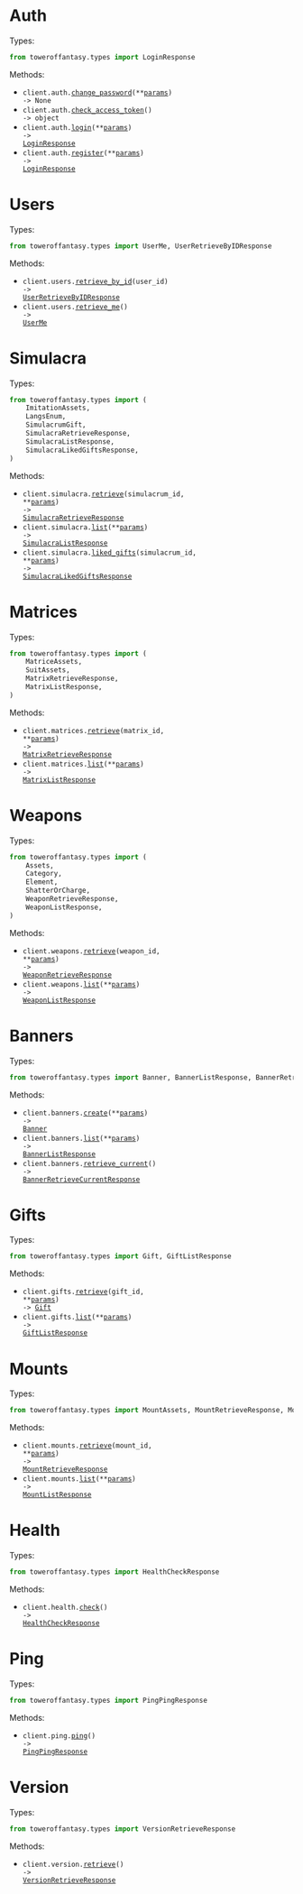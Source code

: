# Auth

Types:

```python
from toweroffantasy.types import LoginResponse
```

Methods:

- <code title="patch /auth/change-password">client.auth.<a href="./src/toweroffantasy/resources/auth.py">change_password</a>(\*\*<a href="src/toweroffantasy/types/auth_change_password_params.py">params</a>) -> None</code>
- <code title="get /auth/check">client.auth.<a href="./src/toweroffantasy/resources/auth.py">check_access_token</a>() -> object</code>
- <code title="post /auth/login">client.auth.<a href="./src/toweroffantasy/resources/auth.py">login</a>(\*\*<a href="src/toweroffantasy/types/auth_login_params.py">params</a>) -> <a href="./src/toweroffantasy/types/login_response.py">LoginResponse</a></code>
- <code title="post /auth/register">client.auth.<a href="./src/toweroffantasy/resources/auth.py">register</a>(\*\*<a href="src/toweroffantasy/types/auth_register_params.py">params</a>) -> <a href="./src/toweroffantasy/types/login_response.py">LoginResponse</a></code>

# Users

Types:

```python
from toweroffantasy.types import UserMe, UserRetrieveByIDResponse
```

Methods:

- <code title="get /users/{user_id}">client.users.<a href="./src/toweroffantasy/resources/users.py">retrieve_by_id</a>(user_id) -> <a href="./src/toweroffantasy/types/user_retrieve_by_id_response.py">UserRetrieveByIDResponse</a></code>
- <code title="get /users/@me">client.users.<a href="./src/toweroffantasy/resources/users.py">retrieve_me</a>() -> <a href="./src/toweroffantasy/types/user_me.py">UserMe</a></code>

# Simulacra

Types:

```python
from toweroffantasy.types import (
    ImitationAssets,
    LangsEnum,
    SimulacrumGift,
    SimulacraRetrieveResponse,
    SimulacraListResponse,
    SimulacraLikedGiftsResponse,
)
```

Methods:

- <code title="get /simulacra/{simulacrum_id}">client.simulacra.<a href="./src/toweroffantasy/resources/simulacra.py">retrieve</a>(simulacrum_id, \*\*<a href="src/toweroffantasy/types/simulacra_retrieve_params.py">params</a>) -> <a href="./src/toweroffantasy/types/simulacra_retrieve_response.py">SimulacraRetrieveResponse</a></code>
- <code title="get /simulacra">client.simulacra.<a href="./src/toweroffantasy/resources/simulacra.py">list</a>(\*\*<a href="src/toweroffantasy/types/simulacra_list_params.py">params</a>) -> <a href="./src/toweroffantasy/types/simulacra_list_response.py">SimulacraListResponse</a></code>
- <code title="get /simulacra/{simulacrum_id}/gifts">client.simulacra.<a href="./src/toweroffantasy/resources/simulacra.py">liked_gifts</a>(simulacrum_id, \*\*<a href="src/toweroffantasy/types/simulacra_liked_gifts_params.py">params</a>) -> <a href="./src/toweroffantasy/types/simulacra_liked_gifts_response.py">SimulacraLikedGiftsResponse</a></code>

# Matrices

Types:

```python
from toweroffantasy.types import (
    MatriceAssets,
    SuitAssets,
    MatrixRetrieveResponse,
    MatrixListResponse,
)
```

Methods:

- <code title="get /matrices/{matrix_id}">client.matrices.<a href="./src/toweroffantasy/resources/matrices.py">retrieve</a>(matrix_id, \*\*<a href="src/toweroffantasy/types/matrix_retrieve_params.py">params</a>) -> <a href="./src/toweroffantasy/types/matrix_retrieve_response.py">MatrixRetrieveResponse</a></code>
- <code title="get /matrices">client.matrices.<a href="./src/toweroffantasy/resources/matrices.py">list</a>(\*\*<a href="src/toweroffantasy/types/matrix_list_params.py">params</a>) -> <a href="./src/toweroffantasy/types/matrix_list_response.py">MatrixListResponse</a></code>

# Weapons

Types:

```python
from toweroffantasy.types import (
    Assets,
    Category,
    Element,
    ShatterOrCharge,
    WeaponRetrieveResponse,
    WeaponListResponse,
)
```

Methods:

- <code title="get /weapons/{weapon_id}">client.weapons.<a href="./src/toweroffantasy/resources/weapons.py">retrieve</a>(weapon_id, \*\*<a href="src/toweroffantasy/types/weapon_retrieve_params.py">params</a>) -> <a href="./src/toweroffantasy/types/weapon_retrieve_response.py">WeaponRetrieveResponse</a></code>
- <code title="get /weapons">client.weapons.<a href="./src/toweroffantasy/resources/weapons.py">list</a>(\*\*<a href="src/toweroffantasy/types/weapon_list_params.py">params</a>) -> <a href="./src/toweroffantasy/types/weapon_list_response.py">WeaponListResponse</a></code>

# Banners

Types:

```python
from toweroffantasy.types import Banner, BannerListResponse, BannerRetrieveCurrentResponse
```

Methods:

- <code title="post /banners">client.banners.<a href="./src/toweroffantasy/resources/banners.py">create</a>(\*\*<a href="src/toweroffantasy/types/banner_create_params.py">params</a>) -> <a href="./src/toweroffantasy/types/banner.py">Banner</a></code>
- <code title="get /banners">client.banners.<a href="./src/toweroffantasy/resources/banners.py">list</a>(\*\*<a href="src/toweroffantasy/types/banner_list_params.py">params</a>) -> <a href="./src/toweroffantasy/types/banner_list_response.py">BannerListResponse</a></code>
- <code title="get /banners/current">client.banners.<a href="./src/toweroffantasy/resources/banners.py">retrieve_current</a>() -> <a href="./src/toweroffantasy/types/banner_retrieve_current_response.py">BannerRetrieveCurrentResponse</a></code>

# Gifts

Types:

```python
from toweroffantasy.types import Gift, GiftListResponse
```

Methods:

- <code title="get /gifts/{gift_id}">client.gifts.<a href="./src/toweroffantasy/resources/gifts.py">retrieve</a>(gift_id, \*\*<a href="src/toweroffantasy/types/gift_retrieve_params.py">params</a>) -> <a href="./src/toweroffantasy/types/gift.py">Gift</a></code>
- <code title="get /gifts">client.gifts.<a href="./src/toweroffantasy/resources/gifts.py">list</a>(\*\*<a href="src/toweroffantasy/types/gift_list_params.py">params</a>) -> <a href="./src/toweroffantasy/types/gift_list_response.py">GiftListResponse</a></code>

# Mounts

Types:

```python
from toweroffantasy.types import MountAssets, MountRetrieveResponse, MountListResponse
```

Methods:

- <code title="get /mounts/{mount_id}">client.mounts.<a href="./src/toweroffantasy/resources/mounts.py">retrieve</a>(mount_id, \*\*<a href="src/toweroffantasy/types/mount_retrieve_params.py">params</a>) -> <a href="./src/toweroffantasy/types/mount_retrieve_response.py">MountRetrieveResponse</a></code>
- <code title="get /mounts">client.mounts.<a href="./src/toweroffantasy/resources/mounts.py">list</a>(\*\*<a href="src/toweroffantasy/types/mount_list_params.py">params</a>) -> <a href="./src/toweroffantasy/types/mount_list_response.py">MountListResponse</a></code>

# Health

Types:

```python
from toweroffantasy.types import HealthCheckResponse
```

Methods:

- <code title="get /health">client.health.<a href="./src/toweroffantasy/resources/health.py">check</a>() -> <a href="./src/toweroffantasy/types/health_check_response.py">HealthCheckResponse</a></code>

# Ping

Types:

```python
from toweroffantasy.types import PingPingResponse
```

Methods:

- <code title="get /ping">client.ping.<a href="./src/toweroffantasy/resources/ping.py">ping</a>() -> <a href="./src/toweroffantasy/types/ping_ping_response.py">PingPingResponse</a></code>

# Version

Types:

```python
from toweroffantasy.types import VersionRetrieveResponse
```

Methods:

- <code title="get /version">client.version.<a href="./src/toweroffantasy/resources/version.py">retrieve</a>() -> <a href="./src/toweroffantasy/types/version_retrieve_response.py">VersionRetrieveResponse</a></code>
